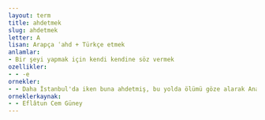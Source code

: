 ```yaml
---
layout: term
title: ahdetmek
slug: ahdetmek
letter: A
lisan: Arapça ʿahd + Türkçe etmek
anlamlar:
- Bir şeyi yapmak için kendi kendine söz vermek
ozellikler:
- - -e
ornekler:
- - Daha İstanbul'da iken buna ahdetmiş, bu yolda ölümü göze alarak Anadolu'ya çıkmıştı.
orneklerkaynak:
- - Eflâtun Cem Güney
---
```

